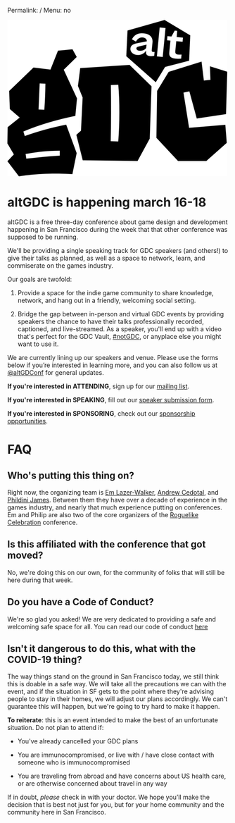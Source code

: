Permalink: /
Menu: no

![altGDC](/images/_logo-hq-transparent-small.png)

# altGDC is happening march 16-18

altGDC is a free three-day conference about game design and development happening in San Francisco during the week that that other conference was supposed to be running.

We'll be providing a single speaking track for GDC speakers (and others!) to give their talks as planned, as well as a space to network, learn, and commiserate on the games industry.

Our goals are twofold:

1. Provide a space for the indie game community to share knowledge, network, and hang out in a friendly, welcoming social setting.

2. Bridge the gap between in-person and virtual GDC events by providing speakers the chance to have their talks professionally recorded, captioned, and live-streamed. As a speaker, you'll end up with a video that's perfect for the GDC Vault, [#notGDC](http://notgdc.fun), or anyplace else you might want to use it.

We are currently lining up our speakers and venue. Please use the forms below if you’re interested in learning more, and you can also follow us at [@altGDConf](https://twitter.com/altgdconf) for general updates.

**If you're interested in ATTENDING**, sign up for our [mailing list](https://buttondown.email/altgdc).

**If you're interested in SPEAKING**, fill out our [speaker submission form](https://airtable.com/shrz46IoZcXkIeYYQ).

**If you're interested in SPONSORING**, check out our [sponsorship opportunities](https://altgdc.com/sponsors).

# FAQ

## Who's putting this thing on?

Right now, the organizing team is [Em Lazer-Walker](https://twitter.com/lazerwalker), [Andrew Cedotal](https://andrewcedotal.com/), and [Phildini James](https://twitter.com/phildini). Between them they have over a decade of experience in the games industry, and nearly that much experience putting on conferences. Em and Philip are also two of the core organizers of the [Roguelike Celebration](https://roguelike.club) conference.

## Is this affiliated with the conference that got moved?

No, we're doing this on our own, for the community of folks that will still be here during that week.

## Do you have a Code of Conduct?

We're so glad you asked! We are very dedicated to providing a safe and welcoming safe space for all. You can read our code of conduct [here](https://altgdc.com/coc)

## Isn't it dangerous to do this, what with the COVID-19 thing?

The way things stand on the ground in San Francisco today, we still think this is doable in a safe way. We will take all the precautions we can with the event, and if the situation in SF gets to the point where they're advising people to stay in their homes, we will adjust our plans accordingly. We can't guarantee this will happen, but we're going to try hard to make it happen.

**To reiterate**: this is an event intended to make the best of an unfortunate situation. Do not plan to attend if:

- You've already cancelled your GDC plans

- You are immunocompromised, or live with / have close contact with someone who is immunocompromised

- You are traveling from abroad and have concerns about US health care, or are otherwise concerned about travel in any way

If in doubt, _please_ check in with your doctor. We hope you’ll make the decision that is best not just for you, but for your home community and the community here in San Francisco.
